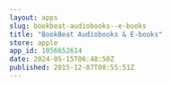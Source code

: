 ```yaml
---
layout: apps
slug: bookbeat-audiobooks--e-books
title: "BookBeat Audiobooks & E-books"
store: apple
app_id: 1056652614
date: 2024-05-15T06:48:50Z
published: 2015-12-07T08:55:51Z
---
```

